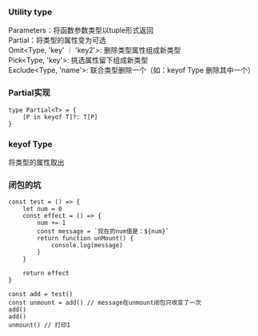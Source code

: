 ### Utility type
Parameters：将函数参数类型以tuple形式返回  
Partial：将类型的属性变为可选  
Omit<Type, 'key' ｜ 'key2'>: 删除类型属性组成新类型  
Pick<Type, 'key'>: 挑选属性留下组成新类型  
Exclude<Type, 'name'>: 联合类型删除一个（如：keyof Type 删除其中一个）  


### Partial实现
```
type Partial<T> = {
    [P in keyof T]?: T[P]
}
```

### keyof Type
将类型的属性取出 


### 闭包的坑
```
const test = () => {
    let num = 0
    const effect = () => {
        num += 1
        const message = `现在的num值是：${num}`
        return function unMount() {
            console.log(message)
        }
    }

    return effect
} 

const add = test()
const unmount = add() // message在unmount闭包只改变了一次
add()
add()
unmount() // 打印1
```